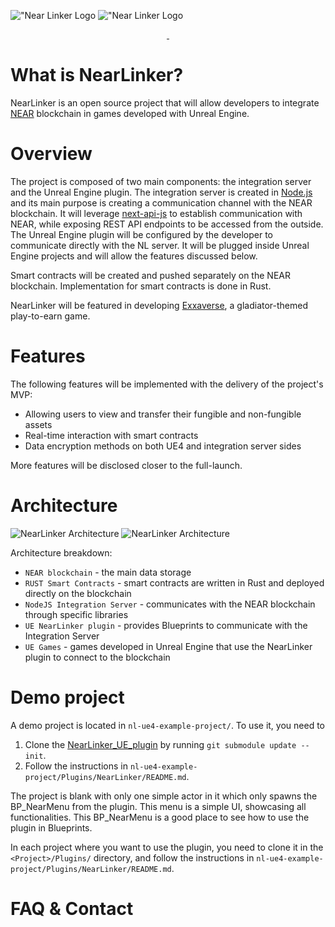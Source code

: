 !["Near Linker Logo](docs/images/NearLinker-Logo-Light.png#gh-dark-mode-only)
!["Near Linker Logo](docs/images/NearLinker-Logo-Dark.png#gh-light-mode-only)

<p align="center">
  <a aria-label="License" href="https://github.com/ExxaVerse/NearLinker/blob/main/LICENSE">
    <img alt="" src="https://img.shields.io/npm/l/next.svg?style=for-the-badge&labelColor=000000">
  </a>
  <a aria-label="Join the community on GitHub" href="https://github.com/ExxaVerse/NearLinker/discussions">
    <img alt="" src="https://img.shields.io/badge/Checkout%20the%20discussion-blue.svg?style=for-the-badge&labelColor=000000&logoWidth=20">
  </a>
</p>

# What is NearLinker?

NearLinker is an open source project that will allow developers to integrate [NEAR](https://near.org/) blockchain in games developed with Unreal Engine.

# Overview

The project is composed of two main components: the integration server and the Unreal Engine plugin. The integration server is created in [Node.js](https://nodejs.org/en/) and its main purpose is creating a communication channel with the NEAR blockchain. It will leverage [next-api-js](https://docs.near.org/docs/api/javascript-library) to establish communication with NEAR, while exposing REST API endpoints to be accessed from the outside. The Unreal Engine plugin will be configured by the developer to communicate directly with the NL server. It will be plugged inside Unreal Engine projects and will allow the features discussed below.

Smart contracts will be created and pushed separately on the NEAR blockchain. Implementation for smart contracts is done in Rust.

NearLinker will be featured in developing [Exxaverse](https://exxaverse.com/), a gladiator-themed play-to-earn game.

# Features

The following features will be implemented with the delivery of the project's MVP:

- Allowing users to view and transfer their fungible and non-fungible assets
- Real-time interaction with smart contracts
- Data encryption methods on both UE4 and integration server sides

More features will be disclosed closer to the full-launch.

# Architecture

![NearLinker Architecture](docs/images/NearLinker-Architecture-Dark.png#gh-light-mode-only)
![NearLinker Architecture](docs/images/NearLinker-Architecture-Light.png#gh-dark-mode-only)

Architecture breakdown:

- `NEAR blockchain` - the main data storage
- `RUST Smart Contracts` - smart contracts are written in Rust and deployed directly on the blockchain
- `NodeJS Integration Server` - communicates with the NEAR blockchain through specific libraries
- `UE NearLinker plugin` - provides Blueprints to communicate with the Integration Server
- `UE Games` - games developed in Unreal Engine that use the NearLinker plugin to connect to the blockchain

# Demo project

A demo project is located in `nl-ue4-example-project/`. To use it, you need to 
1. Clone the [NearLinker_UE_plugin](https://github.com/ExxaVerse/NearLinker_UE_plugin) by running `git submodule update --init`.
2. Follow the instructions in `nl-ue4-example-project/Plugins/NearLinker/README.md`.

The project is blank with only one simple actor in it which only spawns the BP_NearMenu from the plugin. This menu is a simple UI, showcasing all functionalities. This BP_NearMenu is a good place to see how to use the plugin in Blueprints.

In each project where you want to use the plugin, you need to clone it in the `<Project>/Plugins/` directory, and follow the instructions in `nl-ue4-example-project/Plugins/NearLinker/README.md`.

# FAQ & Contact
